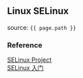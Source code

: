 ## Linux SELinux
source: `{{ page.path }}`


### Reference
[SELinux Project](https://selinuxproject.org/page/Main_Page)  
[SELinux 入门](https://linux.cn/article-1144-1.html)  
